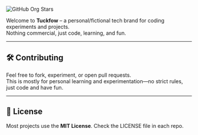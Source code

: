 ![GitHub Org Stars](https://img.shields.io/github/stars/tuckfow?style=for-the-badge)

Welcome to **Tuckfow** – a personal/fictional tech brand for coding experiments and projects.  
Nothing commercial, just code, learning, and fun.  

---

## 🛠️ Contributing

Feel free to fork, experiment, or open pull requests.  
This is mostly for personal learning and experimentation—no strict rules, just code and have fun.  

---

## 📜 License

Most projects use the **MIT License**. Check the LICENSE file in each repo.
